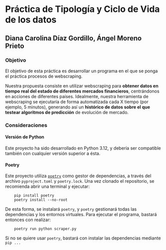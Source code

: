 # Práctica de Tipología y Ciclo de Vida de los datos
## Diana Carolina Díaz Gordillo, Ángel Moreno Prieto
### Objetivo
El objetivo de esta práctica es desarrollar un programa en el que se ponga el práctica procesos de webscraping.

Nuestra propuesta consiste en utilizar webscraping para **obtener datos en tiempo real del estado de diferentes mercados financieros**, centrándonos en acciones de diferentes países. Idealmente, nuestra herramienta de webscraping se ejecutaría de forma automatizada cada X tiempo (por ejemplo, 5 minutos), generando así un **histórico de datos sobre el que testear algoritmos de predicción** de evolución de mercado.

### Consideraciones
#### Versión de Python
Este proyecto ha sido desarrollado en Python 3.12, y debería ser compatible también con cualquier versión superior a ésta.

#### Poetry
Este proyecto utiliza [`poetry`](https://python-poetry.org/) como gestor de dependencias, a través del archivo `pyproject.toml` y `poetry.lock`.
Una vez clonado el repositorio, se recomienda abrir una terminal y ejecutar:
```
    pip install poetry
    poetry install --no-root
```
De esta forma, se instalará `poetry`, y `poetry` gestionará todas las dependencias y los entornos virtuales.
Para ejecutar el programa, bastará entonces con realizar:
```
    poetry run python scraper.py
```

Si no se quiere usar `poetry`, bastará con instalar las dependencias mediante `pip ...`
